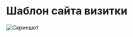 ﻿# Шаблон сайта визитки

![Скриншот]([https://github.com/chernyaevsa/bcs_template/blob/main/_docs/screen.png?raw=true](https://github.com/wdfwwkkee/zxc/blob/main/_docs/screen.png))
